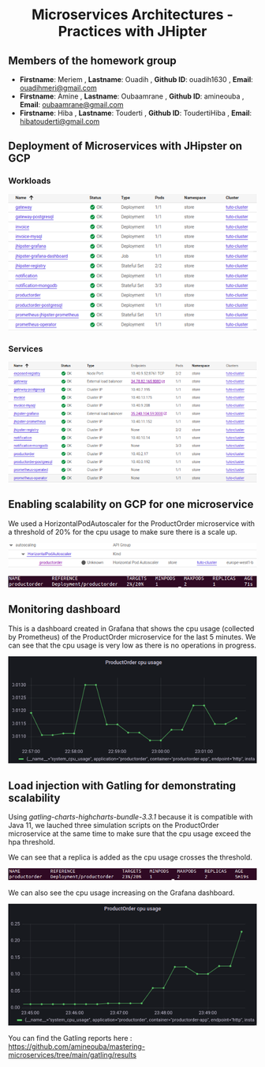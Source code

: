 <h1 align="center">
  <br>
  Microservices Architectures - Practices with JHipter 
  <br>
</h1>


## Members of the homework group

- **Firstname**: Meriem , **Lastname**: Ouadih , **Github ID**: ouadih1630 , **Email**: ouadihmeri@gmail.com
- **Firstname**: Amine , **Lastname**: Oubaamrane , **Github ID**: amineouba , **Email**: oubaamrane@gmail.com
- **Firstname**: Hiba , **Lastname**: Touderti , **Github ID**: ToudertiHiba , **Email**: hibatouderti@gmail.com

## Deployment of Microservices with JHipster on GCP

### Workloads

![screenshot](screenshots/workloads.png)

### Services

![screenshot](screenshots/services.png)

## Enabling scalability on GCP for one microservice

We used a HorizontalPodAutoscaler for the ProductOrder microservice with a threshold of 20% for the cpu usage to make sure there is a scale up.

![screenshot](screenshots/hpa.png)

![screenshot](screenshots/enabling_scalability.png)

## Monitoring dashboard

This is a dashboard created in Grafana that shows the cpu usage (collected by Prometheus) of the ProductOrder microservice for the last 5 minutes. We can see that the cpu usage is very low as there is no operations in progress. 

![screenshot](screenshots/dashboard_before.png)


##  Load injection with Gatling for demonstrating scalability

Using *gatling-charts-highcharts-bundle-3.3.1* because it is compatible with Java 11, we lauched three simulation scripts on the ProductOrder microservice at the same time to make sure that the cpu usage exceed the hpa threshold.

We can see that a replica is added as the cpu usage crosses the threshold.

![screenshot](screenshots/scale_up.png)

We can also see the cpu usage increasing on the Grafana dashboard.

![screenshot](screenshots/dashboard_after.png)

You can find the Gatling reports here : https://github.com/amineouba/mastering-microservices/tree/main/gatling/results
